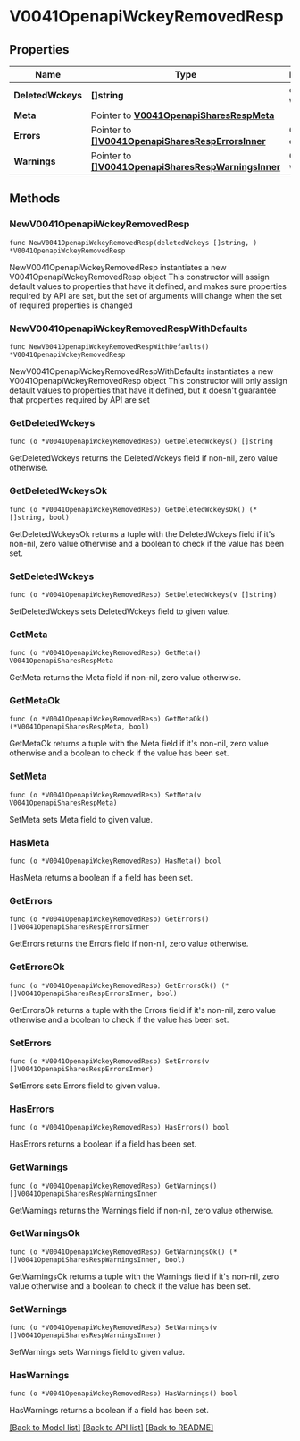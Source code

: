 # V0041OpenapiWckeyRemovedResp

## Properties

Name | Type | Description | Notes
------------ | ------------- | ------------- | -------------
**DeletedWckeys** | **[]string** | deleted wckeys | 
**Meta** | Pointer to [**V0041OpenapiSharesRespMeta**](V0041OpenapiSharesRespMeta.md) |  | [optional] 
**Errors** | Pointer to [**[]V0041OpenapiSharesRespErrorsInner**](V0041OpenapiSharesRespErrorsInner.md) | Query errors | [optional] 
**Warnings** | Pointer to [**[]V0041OpenapiSharesRespWarningsInner**](V0041OpenapiSharesRespWarningsInner.md) | Query warnings | [optional] 

## Methods

### NewV0041OpenapiWckeyRemovedResp

`func NewV0041OpenapiWckeyRemovedResp(deletedWckeys []string, ) *V0041OpenapiWckeyRemovedResp`

NewV0041OpenapiWckeyRemovedResp instantiates a new V0041OpenapiWckeyRemovedResp object
This constructor will assign default values to properties that have it defined,
and makes sure properties required by API are set, but the set of arguments
will change when the set of required properties is changed

### NewV0041OpenapiWckeyRemovedRespWithDefaults

`func NewV0041OpenapiWckeyRemovedRespWithDefaults() *V0041OpenapiWckeyRemovedResp`

NewV0041OpenapiWckeyRemovedRespWithDefaults instantiates a new V0041OpenapiWckeyRemovedResp object
This constructor will only assign default values to properties that have it defined,
but it doesn't guarantee that properties required by API are set

### GetDeletedWckeys

`func (o *V0041OpenapiWckeyRemovedResp) GetDeletedWckeys() []string`

GetDeletedWckeys returns the DeletedWckeys field if non-nil, zero value otherwise.

### GetDeletedWckeysOk

`func (o *V0041OpenapiWckeyRemovedResp) GetDeletedWckeysOk() (*[]string, bool)`

GetDeletedWckeysOk returns a tuple with the DeletedWckeys field if it's non-nil, zero value otherwise
and a boolean to check if the value has been set.

### SetDeletedWckeys

`func (o *V0041OpenapiWckeyRemovedResp) SetDeletedWckeys(v []string)`

SetDeletedWckeys sets DeletedWckeys field to given value.


### GetMeta

`func (o *V0041OpenapiWckeyRemovedResp) GetMeta() V0041OpenapiSharesRespMeta`

GetMeta returns the Meta field if non-nil, zero value otherwise.

### GetMetaOk

`func (o *V0041OpenapiWckeyRemovedResp) GetMetaOk() (*V0041OpenapiSharesRespMeta, bool)`

GetMetaOk returns a tuple with the Meta field if it's non-nil, zero value otherwise
and a boolean to check if the value has been set.

### SetMeta

`func (o *V0041OpenapiWckeyRemovedResp) SetMeta(v V0041OpenapiSharesRespMeta)`

SetMeta sets Meta field to given value.

### HasMeta

`func (o *V0041OpenapiWckeyRemovedResp) HasMeta() bool`

HasMeta returns a boolean if a field has been set.

### GetErrors

`func (o *V0041OpenapiWckeyRemovedResp) GetErrors() []V0041OpenapiSharesRespErrorsInner`

GetErrors returns the Errors field if non-nil, zero value otherwise.

### GetErrorsOk

`func (o *V0041OpenapiWckeyRemovedResp) GetErrorsOk() (*[]V0041OpenapiSharesRespErrorsInner, bool)`

GetErrorsOk returns a tuple with the Errors field if it's non-nil, zero value otherwise
and a boolean to check if the value has been set.

### SetErrors

`func (o *V0041OpenapiWckeyRemovedResp) SetErrors(v []V0041OpenapiSharesRespErrorsInner)`

SetErrors sets Errors field to given value.

### HasErrors

`func (o *V0041OpenapiWckeyRemovedResp) HasErrors() bool`

HasErrors returns a boolean if a field has been set.

### GetWarnings

`func (o *V0041OpenapiWckeyRemovedResp) GetWarnings() []V0041OpenapiSharesRespWarningsInner`

GetWarnings returns the Warnings field if non-nil, zero value otherwise.

### GetWarningsOk

`func (o *V0041OpenapiWckeyRemovedResp) GetWarningsOk() (*[]V0041OpenapiSharesRespWarningsInner, bool)`

GetWarningsOk returns a tuple with the Warnings field if it's non-nil, zero value otherwise
and a boolean to check if the value has been set.

### SetWarnings

`func (o *V0041OpenapiWckeyRemovedResp) SetWarnings(v []V0041OpenapiSharesRespWarningsInner)`

SetWarnings sets Warnings field to given value.

### HasWarnings

`func (o *V0041OpenapiWckeyRemovedResp) HasWarnings() bool`

HasWarnings returns a boolean if a field has been set.


[[Back to Model list]](../README.md#documentation-for-models) [[Back to API list]](../README.md#documentation-for-api-endpoints) [[Back to README]](../README.md)


